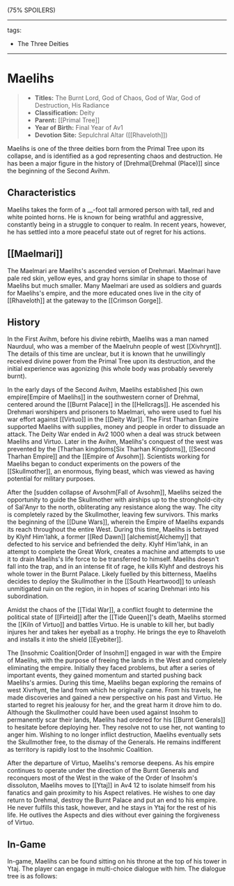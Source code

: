 (75% SPOILERS)

---
tags:
  - The Three Deities
---

# Maelihs

> - **Titles:** The Burnt Lord, God of Chaos, God of War, God of Destruction, His Radiance
> - **Classification:** Deity
> - **Parent:** [[Primal Tree]]
> - **Year of Birth:** Final Year of Av1
> - **Devotion Site:** Sepulchral Altar ([[Rhaveloth]])

Maelihs is one of the three deities born from the Primal Tree upon its collapse, and is identified as a god representing chaos and destruction. He has been a major figure in the history of [Drehmal[Drehmal (Place)]] since the beginning of the Second Avihm.

## Characteristics

Maelihs takes the form of a __-foot tall armored person with tall, red and white pointed horns. He is known for being wrathful and aggressive, constantly being in a struggle to conquer to realm. In recent years, however, he has settled into a more peaceful state out of regret for his actions.

## [[Maelmari]]

The Maelmari are Maelihs's ascended version of Drehmari. Maelmari have pale red skin, yellow eyes, and gray horns similar in shape to those of Maelihs but much smaller. Many Maelmari are used as soldiers and guards for Maelihs's empire, and the more educated ones live in the city of [[Rhaveloth]] at the gateway to the [[Crimson Gorge]].

## History

In the First Avihm, before his divine rebirth, Maelihs was a man named Naurduul, who was a member of the Maelruhn people of west [[Xivhrynt]]. The details of this time are unclear, but it is known that he unwillingly received divine power from the Primal Tree upon its destruction, and the initial experience was agonizing (his whole body was probably severely burnt). 

In the early days of the Second Avihm, Maelihs established [his own empire[Empire of Maelihs]] in the southwestern corner of Drehmal, centered around the [[Burnt Palace]] in the [[Hellcrags]]. He ascended his Drehmari worshipers and prisoners to Maelmari, who were used to fuel his war effort against [[Virtuo]] in the [[Deity War]]. The First Tharhan Empire supported Maelihs with supplies, money and people in order to dissuade an attack. The Deity War ended in Av2 1000 when a deal was struck between Maelihs and Virtuo. Later in the Avihm, Maelihs's conquest of the west was prevented by the [Tharhan kingdoms[Six Tharhan Kingdoms]], [[Second Tharhan Empire]] and the [[Empire of Avsohm]]. Scientists working for Maelihs began to conduct experiments on the powers of the [[Skullmother]], an enormous, flying beast, which was viewed as having potential for military purposes.

After the [sudden collapse of Avsohm[Fall of Avsohm]], Maelihs seized the opportunity to guide the Skullmother with airships up to the stronghold-city of Sal'Anyr to the north, obliterating any resistance along the way. The city is completely razed by the Skullmother, leaving few survivors. This marks the beginning of the [[Dune Wars]], wherein the Empire of Maelihs expands its reach throughout the entire West. During this time, Maelihs is betrayed by Klyhf Him'lahk, a former [[Red Dawn]] [alchemist[Alchemy]] that defected to his service and befriended the deity. Klyhf Him'lahk, in an attempt to complete the Great Work, creates a machine and attempts to use it to drain Maelihs's life force to be transferred to himself. Maelihs doesn't fall into the trap, and in an intense fit of rage, he kills Klyhf and destroys his whole tower in the Burnt Palace. Likely fuelled by this bitterness, Maelihs decides to deploy the Skullmother in the [[South Heartwood]] to unleash unmitigated ruin on the region, in in hopes of scaring Drehmari into his subordination.

Amidst the chaos of the [[Tidal War]], a conflict fought to determine the political state of [[Firteid]] after the [[Tide Queen]]'s death, Maelihs stormed the [[Kiln of Virtuo]] and battles Virtuo. He is unable to kill her, but badly injures her and takes her eyeball as a trophy. He brings the eye to Rhaveloth and installs it into the shield [[Eyebiter]]. 

The [Insohmic Coalition[Order of Insohm]] engaged in war with the Empire of Maelihs, with the purpose of freeing the lands in the West and completely eliminating the empire. Initially they faced problems, but after a series of important events, they gained momentum and started pushing back Maelihs's armies. During this time, Maelihs began exploring the remains of west Xivrhynt, the land from which he originally came. From his travels, he made discoveries and gained a new perspective on his past and Virtuo. He started to regret his jealousy for her, and the great harm it drove him to do. Although the Skullmother could have been used against Insohm to permanently scar their lands, Maelihs had ordered for his [[Burnt Generals]] to hesitate before deploying her. They resolve not to use her, not wanting to anger him. Wishing to no longer inflict destruction, Maelihs eventually sets the Skullmother free, to the dismay of the Generals. He remains indifferent as territory is rapidly lost to the Insohmic Coalition. 

After the departure of Virtuo, 
Maelihs's remorse deepens. As his empire continues to operate under the direction of the Burnt Generals and reconquers most of the West in the wake of the Order of Insohm's dissoluton, Maelihs moves to [[Ytaj]] in Av4 12 to isolate himself from his fanatics and gain proximity to his Aspect relatives. He wishes to one day return to Drehmal, destroy the Burnt Palace and put an end to his empire. He never fulfills this task, however, and he stays in Ytaj for the rest of his life. He outlives the Aspects and dies without ever gaining the forgiveness of Virtuo.

## In-Game 

In-game, Maelihs can be found sitting on his throne at the top of his tower in Ytaj. The player can engage in multi-choice dialogue with him. The dialogue tree is as follows:






